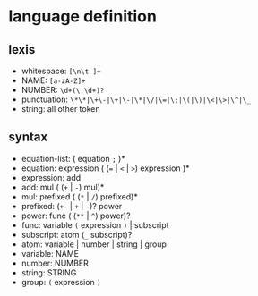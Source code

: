 # language definition

## lexis

* whitespace: `[\n\t ]+`
* NAME: `[a-zA-Z]+`
* NUMBER: `\d+(\.\d+)?`
* punctuation: `\*\*|\+\-|\+|\-|\*|\/|\=|\;|\(|\)|\<|\>|\^|\_`
* string: all other token 

## syntax

* equation-list: ( equation `;` )*
* equation: expression ( (`=` | `<` | `>`) expression )*
* expression: add
* add: mul ( (`+` | `-`) mul)*
* mul: prefixed ( (`*` | `/`) prefixed)*
* prefixed: (`+-` | `+` | `-`)? power
* power: func ( (`**` | `^`) power)?
* func: variable `(` expression `)` | subscript
* subscript: atom (`_` subscript)?
* atom: variable | number | string | group
* variable: NAME
* number: NUMBER
* string: STRING
* group: `(` expression `)`
